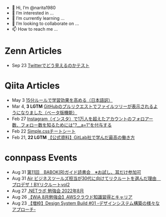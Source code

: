 - 👋 Hi, I’m @narita1980
- 👀 I’m interested in ...
- 🌱 I’m currently learning ...
- 💞️ I’m looking to collaborate on ...
- 📫 How to reach me ...

# Zenn Articles

<!-- profile updater begin: zenn -->
- Sep 23 [Twitterでどう見えるのかテスト](https://zenn.dev/narita1980/articles/cbb21f8d7f785752d6ac)
<!-- profile updater end: zenn -->

# Qiita Articles

<!-- profile updater begin: qiita -->
- May 3 [15分ルールで学習効果を高める（日本語訳）](https://qiita.com/narita1980/items/d0ad5246344fc6e4380f)
- Mar 4, **3 LGTM** [GitHubのプルリクエストでファイルツリーが表示されるようになりました（ベータ版機能）](https://qiita.com/narita1980/items/bee2c5232342a51e0415)
- Feb 27 [Instagram（インスタ）で1万人を超えたアカウントのフォロアー数、フォロー数を知るためには"?__a=1"を付与する](https://qiita.com/narita1980/items/630b7014fa893461b991)
- Feb 22 [Simple.cssチートシート](https://qiita.com/narita1980/items/fd2ccf0e91944aab9fd5)
- Feb 21, **22 LGTM** [【公式資料】GitLab社で学んだ最高の働き方](https://qiita.com/narita1980/items/d7d142c2bb6312cb9ad6)
<!-- profile updater end: qiita -->

# connpass Events

<!-- profile updater begin: connpass -->
- Aug 31 [第11回　BABOK(R)ガイド読書会　※お試し、耳だけ参加可](https://iiba-japan.connpass.com/event/256580/)
- Aug 31 [Air ビジネスツールズ担当が30代に向けてリクルートを選んだ理由　プロデザ！BYリクルートvol2](https://recruit-event.connpass.com/event/255937/)
- Aug 27 [.NETラボ 勉強会 2022年8月](https://dotnetlab.connpass.com/event/254374/)
- Aug 26 [【WiA 8月勉強会】AWSクラウド知識習得とキャリア](https://wiaj.connpass.com/event/256212/)
- Aug 23 [【増枠】Design System Build #01 -デザインシステム構築の様々なアプローチ-](https://raksul.connpass.com/event/255844/)
<!-- profile updater end: connpass -->

<!---
narita1980/narita1980 is a ✨ special ✨ repository because its `README.md` (this file) appears on your GitHub profile.
You can click the Preview link to take a look at your changes.
--->
